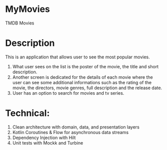 # MyMovies

TMDB Movies

# Description

This is an application that allows user to see the most popular movies.

1. What user sees on the list is the poster of the movie, the title and short description.
2. Another screen is dedicated for the details of each movie where the user can see some additional
   informations
   such as the rating of the movie, the directors, movie genres, full description and the release
   date.
3. User has an option to search for movies and tv series.

# Technical:

1. Clean architecture with domain, data, and presentation layers
2. Kotlin Coroutines & Flow for asynchronous data streams
3. Dependency Injection with Hilt
4. Unit tests with Mockk and Turbine
